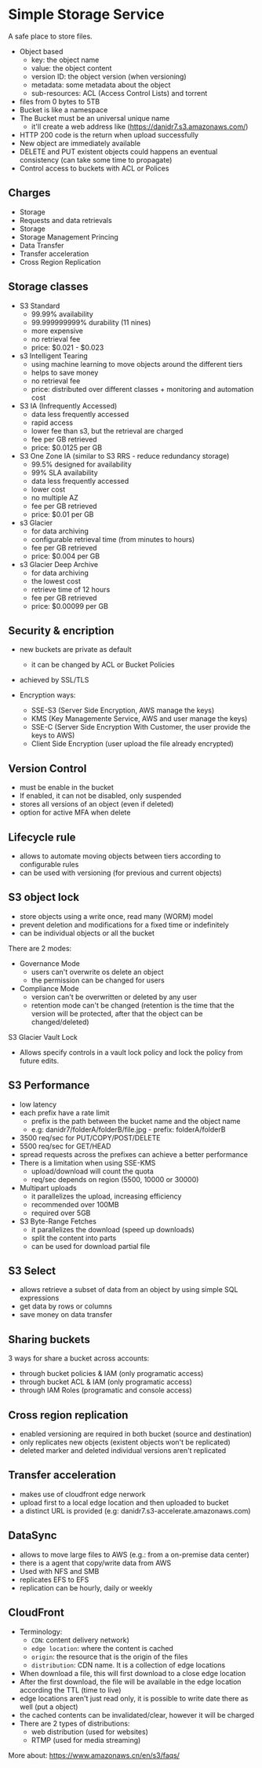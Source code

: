 
# Simple Storage Service

A safe place to store files.

- Object based
	- key: the object name
	- value: the object content
	- version ID: the object version (when versioning)
	- metadata: some metadata about the object
	- sub-resources: ACL (Access Control Lists) and torrent
- files from 0 bytes to 5TB
- Bucket is like a namespace
- The Bucket must be an universal unique name
	- it'll create a web address like (https://danidr7.s3.amazonaws.com/)
- HTTP 200 code is the return when upload successfully
- New object are immediately available
- DELETE and PUT existent objects could happens an eventual consistency (can take some time to propagate)
- Control access to buckets with ACL or Polices

## Charges

- Storage
- Requests and data retrievals
- Storage
- Storage Management Princing
- Data Transfer
- Transfer acceleration
- Cross Region Replication

## Storage classes

- S3 Standard
	- 99.99% availability
	- 99.999999999% durability (11 nines)
	- more expensive
	- no retrieval fee
	- price: $0.021 - $0.023
- s3 Intelligent Tearing
	- using machine learning to move objects around the different tiers
	- helps to save money
	- no retrieval fee
	- price: distributed over different classes + monitoring and automation cost
- S3 IA (Infrequently Accessed)
	- data less frequently accessed
	- rapid access
	- lower fee than s3, but the retrieval are charged
	- fee per GB retrieved
	- price: $0.0125 per GB
- S3 One Zone IA (similar to S3 RRS - reduce redundancy storage)
	- 99.5% designed for availability
	- 99% SLA availability
	- data less frequently accessed
	- lower cost
	- no multiple AZ
	- fee per GB retrieved
	- price: $0.01 per GB
- s3 Glacier
	- for data archiving
	- configurable retrieval time (from minutes to hours)
	- fee per GB retrieved
	- price: $0.004 per GB
- s3 Glacier Deep Archive
	- for data archiving
	- the lowest cost
	- retrieve time of 12 hours
	- fee per GB retrieved
	- price: $0.00099 per GB

## Security & encription

- new buckets are private as default
	- it can be changed by ACL or Bucket Policies
- achieved by SSL/TLS

- Encryption ways:
	- SSE-S3 (Server Side Encryption, AWS manage the keys)
	- KMS (Key Managemente Service, AWS and user manage the keys)
	- SSE-C (Server Side Encryption With Customer, the user provide the keys to AWS)
	- Client Side Encryption (user upload the file already encrypted)

## Version Control

- must be enable in the bucket
- If enabled, it can not be disabled, only suspended
- stores all versions of an object (even if deleted)
- option for active MFA when delete

## Lifecycle rule

- allows to automate moving objects between tiers according to configurable rules
- can be used with versioning (for previous and current objects)

## S3 object lock

- store objects using a write once, read many (WORM) model
- prevent deletion and modifications for a fixed time or indefinitely
- can be individual objects or all the bucket

There are 2 modes:
- Governance Mode
	- users can't overwrite os delete an object
	- the permission can be changed for users
- Compliance Mode
	- version can't be overwritten or deleted by any user
	- retention mode can't be changed (retention is the time that the version will be protected, after that the object can be changed/deleted)

S3 Glacier Vault Lock
- 	Allows specify controls in a vault lock policy and lock the policy from future edits.

## S3 Performance

- low latency
- each prefix have a rate limit
	- prefix is the path between the bucket name and the object name
	- e.g: danidr7/folderA/folderB/file.jpg - prefix: folderA/folderB
- 3500 req/sec for PUT/COPY/POST/DELETE
- 5500 req/sec for GET/HEAD
- spread requests across the prefixes can achieve a better performance
- There is a limitation when using SSE-KMS
	- upload/download will count the quota
	- req/sec depends on region (5500, 10000 or 30000)
- Multipart uploads
	- it parallelizes the upload, increasing efficiency
	- recommended over 100MB
	- required over 5GB
- S3 Byte-Range Fetches
	- it parallelizes the download (speed up downloads)
	- split the content into parts
	- can be used for download partial file

## S3 Select

- allows retrieve a subset of data from an object by using simple SQL expressions
- get data by rows or columns
- save money on data transfer

## Sharing buckets

3 ways for share a bucket across accounts:
- through bucket policies & IAM (only programatic access)
- through bucket ACL & IAM (only programatic access)
- through IAM Roles (programatic and console access)

## Cross region replication

- enabled versioning are required in both bucket (source and destination)
- only replicates new objects (existent objects won't be replicated)
- deleted marker and deleted individual versions aren't replicated

## Transfer acceleration

- makes use of cloudfront edge nerwork
- upload first to a local edge location and then uploaded to bucket
- a distinct URL is provided (e.g: danidr7.s3-accelerate.amazonaws.com)

## DataSync

- allows to move large files to AWS (e.g.: from a on-premise data center)
- there is a agent that copy/write data from AWS
- Used with NFS and SMB
- replicates EFS to EFS
- replication can be hourly, daily or weekly

## CloudFront

- Terminology:
	- `CDN`: content delivery network)
	- `edge location`: where the content is cached
	- `origin`: the resource that is the origin of the files
	- `distribution`: CDN name. It is a collection of edge locations
- When download a file, this will first download to a close edge location
- After the first download, the file will be available in the edge location according the TTL (time to live)
- edge locations aren't just read only, it is possible to write date there as well (put a object)
- the cached contents can be invalidated/clear, however it will be charged
- There are 2 types of distributions:
	- web distribution (used for websites)
	- RTMP (used for media streaming)


More about: https://www.amazonaws.cn/en/s3/faqs/